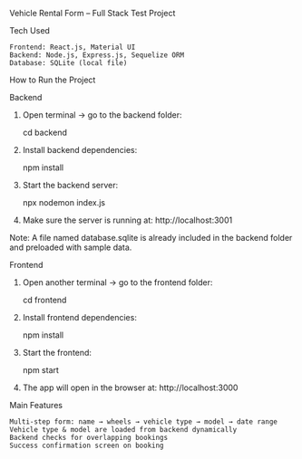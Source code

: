Vehicle Rental Form – Full Stack Test Project

Tech Used

    Frontend: React.js, Material UI
    Backend: Node.js, Express.js, Sequelize ORM
    Database: SQLite (local file)

How to Run the Project 

Backend

1. Open terminal → go to the backend folder:

	cd backend

2. Install backend dependencies:

	npm install

3. Start the backend server:

    npx nodemon index.js

4. Make sure the server is running at:
    http://localhost:3001

Note: A file named database.sqlite is already included in the backend folder and preloaded with sample data.

Frontend

1. Open another terminal → go to the frontend folder:

	cd frontend

2. Install frontend dependencies:

	npm install

3. Start the frontend:

    npm start

4. The app will open in the browser at:
    http://localhost:3000

Main Features

    Multi-step form: name → wheels → vehicle type → model → date range
    Vehicle type & model are loaded from backend dynamically
    Backend checks for overlapping bookings
    Success confirmation screen on booking